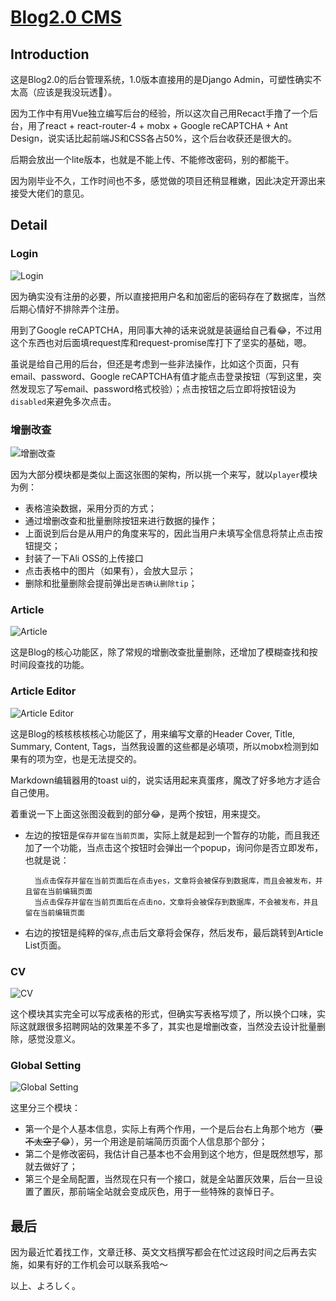 # [Blog2.0 CMS](https://cms.yanceyleo.com/)

## Introduction

这是Blog2.0的后台管理系统，1.0版本直接用的是Django Admin，可塑性确实不太高（应该是我没玩透🐶）。

因为工作中有用Vue独立编写后台的经验，所以这次自己用Recact手撸了一个后台，用了react + react-router-4 + mobx + Google reCAPTCHA + Ant Design，说实话比起前端JS和CSS各占50%，这个后台收获还是很大的。

后期会放出一个lite版本，也就是不能上传、不能修改密码，别的都能干。

因为刚毕业不久，工作时间也不多，感觉做的项目还稍显稚嫩，因此决定开源出来接受大佬们的意见。

## Detail

### Login

![Login](https://yancey-assets.oss-cn-beijing.aliyuncs.com/Jietu20181017-193518@2x.jpg?x-oss-process=image/quality,Q_30)

因为确实没有注册的必要，所以直接把用户名和加密后的密码存在了数据库，当然后期心情好不排除弄个注册。

用到了Google reCAPTCHA，用同事大神的话来说就是装逼给自己看😂，不过用这个东西也对后面填request库和request-promise库打下了坚实的基础，嗯。

虽说是给自己用的后台，但还是考虑到一些非法操作，比如这个页面，只有email、password、Google reCAPTCHA有值才能点击登录按钮（写到这里，突然发现忘了写email、password格式校验）；点击按钮之后立即将按钮设为`disabled`来避免多次点击。

### 增删改查

![增删改查](https://yancey-assets.oss-cn-beijing.aliyuncs.com/Jietu20181017-194950@2x.jpg?x-oss-process=image/quality,Q_30)

因为大部分模块都是类似上面这张图的架构，所以挑一个来写，就以`player`模块为例：

- 表格渲染数据，采用分页的方式；
- 通过增删改查和批量删除按钮来进行数据的操作；
- 上面说到后台是从用户的角度来写的，因此当用户未填写全信息将禁止点击按钮提交；
- 封装了一下Ali OSS的上传接口
- 点击表格中的图片（如果有），会放大显示；
- 删除和批量删除会提前弹出`是否确认删除tip`；

### Article

![Article](https://yancey-assets.oss-cn-beijing.aliyuncs.com/Jietu20181017-195622%402x.jpg?x-oss-process=image/quality,Q_30)

这是Blog的核心功能区，除了常规的增删改查批量删除，还增加了模糊查找和按时间段查找的功能。

### Article Editor

![Article Editor](https://yancey-assets.oss-cn-beijing.aliyuncs.com/Jietu20181017-195641@2x.jpg?x-oss-process=image/quality,Q_30)

这是Blog的核核核核核心功能区了，用来编写文章的Header Cover, Title, Summary, Content, Tags，当然我设置的这些都是必填项，所以mobx检测到如果有的项为空，也是无法提交的。

Markdown编辑器用的toast ui的，说实话用起来真蛋疼，魔改了好多地方才适合自己使用。

着重说一下上面这张图没截到的部分😂，是两个按钮，用来提交。

- 左边的按钮是`保存并留在当前页面`，实际上就是起到一个暂存的功能，而且我还加了一个功能，当点击这个按钮时会弹出一个popup，询问你是否立即发布，也就是说：

        当点击保存并留在当前页面后在点击yes，文章将会被保存到数据库，而且会被发布，并且留在当前编辑页面
        当点击保存并留在当前页面后在点击no，文章将会被保存到数据库，不会被发布，并且留在当前编辑页面
        
- 右边的按钮是纯粹的`保存`,点击后文章将会保存，然后发布，最后跳转到Article List页面。

### CV

![CV](https://yancey-assets.oss-cn-beijing.aliyuncs.com/Jietu20181017-200923@2x.jpg?x-oss-process=image/quality,Q_30)

这个模块其实完全可以写成表格的形式，但确实写表格写烦了，所以换个口味，实际这就跟很多招聘网站的效果差不多了，其实也是增删改查，当然没去设计批量删除，感觉没意义。

### Global Setting

![Global Setting](https://yancey-assets.oss-cn-beijing.aliyuncs.com/Jietu20181017-201201@2x.jpg?x-oss-process=image/quality,Q_30)

这里分三个模块：

- 第一个是个人基本信息，实际上有两个作用，一个是后台右上角那个地方（~~要不太空了~~😂），另一个用途是前端简历页面个人信息那个部分；
- 第二个是修改密码，我估计自己基本也不会用到这个地方，但是既然想写，那就去做好了；
- 第三个是全局配置，当然现在只有一个接口，就是全站置灰效果，后台一旦设置了置灰，那前端全站就会变成灰色，用于一些特殊的哀悼日子。

## 最后

因为最近忙着找工作，文章迁移、英文文档撰写都会在忙过这段时间之后再去实施，如果有好的工作机会可以联系我哈～

以上、よろしく。

